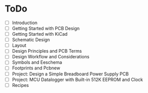 # ToDo

- [ ] Introduction  
- [ ] Getting Started with PCB Design  
- [ ] Getting Started with KiCad  
- [ ] Schematic Design  
- [ ] Layout  
- [ ] Design Principles and PCB Terms  
- [ ] Design Workflow and Considerations  
- [ ] Symbols and Eeschema  
- [ ] Footprints and Pcbnew  
- [ ] Project: Design a Simple Breadboard Power Supply PCB  
- [ ] Project: MCU Datalogger with Built-in 512K EEPROM and Clock  
- [ ] Recipes  
